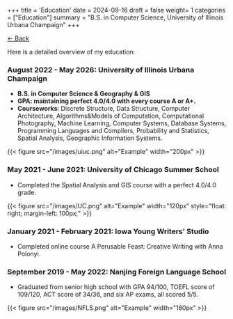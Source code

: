 +++
title = 'Education'
date = 2024-09-16
draft = false
weight= 1
categories = ["Education"]
summary = "B.S. in Computer Science, University of Illinois Urbana Champaign"
+++

[← Back](/)

Here is a detailed overview of my education:

### **August 2022 - May 2026: University of Illinois Urbana Champaign**
- **B.S. in Computer Science & Geography & GIS**
- **GPA: maintaining perfect 4.0/4.0 with every course A or A+.**
- **Courseworks**: Discrete Structure, Data Structure, Computer Architecture, Algorithms&Models of Computation, Computational Photography, Machine Learning, Computer Systems, Database Systems, Programming Languages and Compilers, Probability and Statistics, Spatial Analysis, Geographic Information Systems.

{{< figure src="/images/uiuc.png" alt="Example" width="200px" >}}

### **May 2021 - June 2021: University of Chicago Summer School**
- Completed the Spatial Analysis and GIS course with a perfect 4.0/4.0 grade.

{{< figure src="/images/UC.png" alt="Example" width="120px" style="float: right; margin-left: 100px;" >}}

### **January 2021 - February 2021: Iowa Young Writers’ Studio**
- Completed online course A Perusable Feast: Creative Writing with Anna Polonyi.

### **September 2019 - May 2022: Nanjing Foreign Language School**
- Graduated from senior high school with GPA 94/100, TOEFL score of 109/120, ACT score of 34/36, and six AP exams, all scored 5/5. 

{{< figure src="/images/NFLS.png" alt="Example" width="180px" >}}